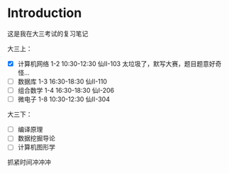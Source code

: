 # Introduction

这是我在大三考试的复习笔记

大三上：  
- [x] 计算机网络 1-2 10:30-12:30 仙Ⅱ-103
  太垃圾了，默写大赛，题目题意好奇怪...   
- [ ] 数据库 1-3 16:30-18:30 仙Ⅱ-110   
- [ ] 组合数学 1-4 16:30-18:30 仙Ⅰ-206   
- [ ] 微电子 1-8 10:30-12:30 仙Ⅱ-304

大三下：  
- [ ] 编译原理
- [ ] 数据挖掘导论
- [ ] 计算机图形学

抓紧时间冲冲冲

